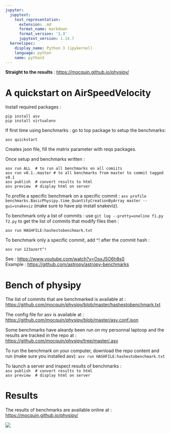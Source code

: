 ```yaml
---
jupyter:
  jupytext:
    text_representation:
      extension: .md
      format_name: markdown
      format_version: '1.3'
      jupytext_version: 1.14.7
  kernelspec:
    display_name: Python 3 (ipykernel)
    language: python
    name: python3
---
```


__Straight to the results__ : 
 https://mocquin.github.io/physipy/


# A quickstart on AirSpeedVelocity


Install required packages : 
```
pip install asv
pip install virtualenv
```
If first time using benchmarks : go to top package to setup the benchmarks:
```
asv quickstart
```
Creates json file, fill the matrix parameter with reqs packages.

Once setup and benchmarks written : 
```
asv run ALL  # to run all benchmarks on all comiits
asv run v0.1..master # to all benchmarks from master to commit tagged v0.1
asv publish  # convert results to html
asv preview  # display html on server
```

To profile a specific benchmark on a specific commit : 
`asv profile benchmarks.BasicPhysipy.time_QuantityCreationByArray master --gui=snakeviz`
(make sure to have pip install snakeviz).

To benchmark only a list of commits : use `git log --pretty=oneline f1.py f2.py` to get the list of commits that modify files then : 
```
asv run HASHFILE:hashestobenchmark.txt
```

To benchmark only a specific commit, add ^! after the commit hash : 
```
asv run 123azert^!
```

See : https://www.youtube.com/watch?v=OsxJ5O6h8s0  
Example : https://github.com/astropy/astropy-benchmarks
 


# Bench of physipy


The list of commits that are benchmarked is available at : 
https://github.com/mocquin/physipy/blob/master/hashestobenchmark.txt


The config file for asv is available at : https://github.com/mocquin/physipy/blob/master/asv.conf.json


Some benchmarks have aleardy been run on my personnal laptoop and the results are tracked in the repo at : https://github.com/mocquin/physipy/tree/master/.asv


To run the benchmark on your computer, download the repo content and run (make sure you installed asv):
`asv run HASHFILE:hashestobenchmark.txt`


To launch a server and inspect results of benchmarks :   
`asv publish  # convert results to html`  
`asv preview  # display html on server`  


# Results


The results of benchmarks are available online at : 
https://mocquin.github.io/physipy/


![](./ressources/asv_screenshot.png)

